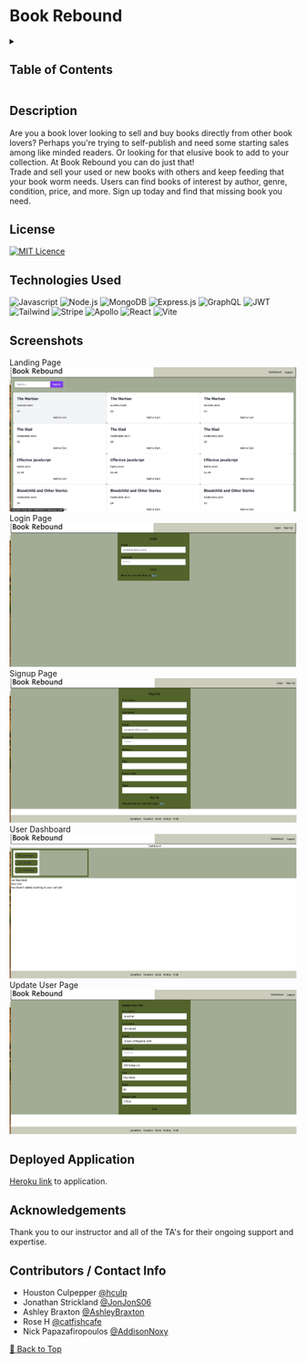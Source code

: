 # Book Rebound

<details>
    <summary><h2>Table of Contents</h2></summary>

- [Book Rebound](#book-rebound)
  - [Description](#description)
  - [License](#license)
  - [Technologies Used](#technologies-used)
  - [Screenshots](#screenshots)
  - [Deployed Application](#deployed-application)
  - [Acknowledgements](#acknowledgements)
  - [Contributors / Contact Info](#contributors--contact-info)

</details>

## Description

Are you a book lover looking to sell and buy books directly from other book lovers? Perhaps you're trying to self-publish and need some starting sales among like minded readers. Or looking for that elusive book to add to your collection. At Book Rebound you can do just that! \
Trade and sell your used or new books with others and keep feeding that your book worm needs. Users can find books of interest by author, genre, condition, price, and more. Sign up today and find that missing book you need.

## License

[![MIT Licence](https://img.shields.io/badge/License-MIT-yellow.svg)](https://opensource.org/licenses/MIT)

## Technologies Used

![Javascript](https://img.shields.io/badge/JavaScript-F7DF1E?style=for-the-badge&logo=javascript&logoColor=black) ![Node.js](https://img.shields.io/badge/Node.js-43853D?style=for-the-badge&logo=node.js&logoColor=white) ![MongoDB](https://img.shields.io/badge/MongoDB-005C84?style=for-the-badge&logo=mongodb&logoColor=white) ![Express.js](https://img.shields.io/badge/express.js-%23404d59.svg?style=for-the-badge&logo=express&logoColor=%2361DAFB) ![GraphQL](https://img.shields.io/badge/GraphQL-FF00FF?style=for-the-badge&logo=GraphQL)
![JWT](https://img.shields.io/badge/JWT-cyan?style=for-the-badge) ![Tailwind](https://img.shields.io/badge/Tailwind-grey?style=for-the-badge&logo=Tailwind%20CSS) ![Stripe](https://img.shields.io/badge/Stripe-5D5DF2?style=for-the-badge&logo=Stripe) ![Apollo](https://img.shields.io/badge/Apollo-000000?style=for-the-badge) ![React](https://img.shields.io/badge/React-white?style=for-the-badge&logo=React) ![Vite](https://img.shields.io/badge/vite-%23404d59.svg?style=for-the-badge&logo=vite)

## Screenshots

Landing Page ![image](client/src/assets/LandingPage.png) Login Page ![image](client/src/assets/LoginPage.png) Signup Page ![image](client/src/assets/SignupPage.png) User Dashboard ![image](client/src/assets/UserDashboard.png) Update User Page ![image](client/src/assets/UpdateUser.png)

## Deployed Application

[Heroku link](https://fast-refuge-94377-40081dc3bc4c.herokuapp.com/) to application.

## Acknowledgements

Thank you to our instructor and all of the TA's for their ongoing support and expertise.

## Contributors / Contact Info

- Houston Culpepper [@hculp](https://github.com/hculp)
- Jonathan Strickland [@JonJonS06](https://github.com/JonJonS06)
- Ashley Braxton [@AshleyBraxton](https://github.com/AshleyBraxton)
- Rose H [@catfishcafe](https://github.com/catfishcafe)
- Nick Papazafiropoulos [@AddisonNoxy](https://github.com/AddisonNoxy)

[🔼 Back to Top](#book-rebound)
